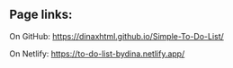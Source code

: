 Page links:
--------------
On GitHub: https://dinaxhtml.github.io/Simple-To-Do-List/

On Netlify: https://to-do-list-bydina.netlify.app/
